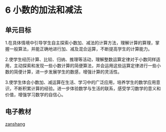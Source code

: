 # 6 小数的加法和减法

## 单元目标

1.在具体情境中引导学生自主探索小数加、减法的计算方法，理解计算的算理，掌握一般算法，并能正确地进行加、减及混合运算，不断提高学生的计算能力。

2.使学生经历计算、比较、归纳、推理等活动，理解整数运算定律对于小数同样适用，主动探索和发现一些小数计算的简便算法，并会运用这些运算定律进行一些小数的简便计算，进一步发展学生的数感，增强计算的灵活性。

3.使学生体会小数加、减运算在生活、学习中的广泛应用，培养学生的数学应用意识，不断积累计算的经验。进一步体验数学与生活的联系，感受学习数学的意义和价值，增强学习数学的自信心。

## 电子教材

<Ebook grade="xxsx4b" :pages="71" :paged="81" ></Ebook>

[zanshang](../res/zanshang.md ':include')
